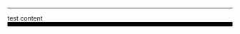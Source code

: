 <HR>                  </HR>
<div> test content</div>
<DIV STYLE="background-color:#000000; height:10px; width:100%;">
